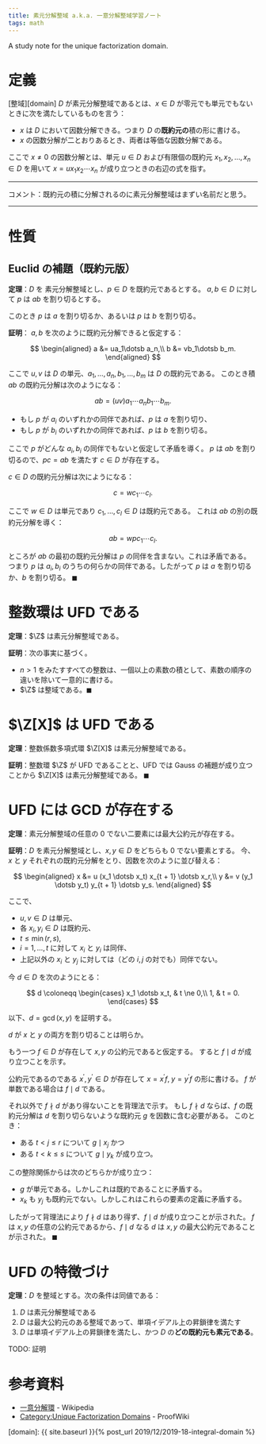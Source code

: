 ```yaml
---
title: 素元分解整域 a.k.a. 一意分解整域学習ノート
tags: math
---
```


A study note for the unique factorization domain.

# 定義

[整域][domain] $D$ が素元分解整域であるとは、$x \in D$ が零元でも単元でもないときに次を満たしているものを言う：

* $x$ は $D$ において因数分解できる。つまり $D$ の**既約元の**積の形に書ける。
* $x$ の因数分解が二とおりあるとき、両者は等価な因数分解である。

ここで $x \ne 0$ の因数分解とは、単元 $u \in D$ および有限個の既約元
$x_1, x_2, \dotsc, x_n \in D$ を用いて $x = ux_1x_2\dotsb x_n$ が成り立つときの右辺の式を指す。

----

コメント：既約元の積に分解されるのに素元分解整域はまずい名前だと思う。

----

# 性質

## Euclid の補題（既約元版）

**定理**：$D$ を 素元分解整域とし、$p \in D$ を既約元であるとする。
$a, b \in D$ に対して $p$ は $ab$ を割り切るとする。

このとき $p$ は $a$ を割り切るか、あるいは $p$ は $b$ を割り切る。

**証明**：
$a, b$ を次のように既約元分解できると仮定する：

$$
\begin{aligned}
    a &= ua_1\dotsb a_n,\\
    b &= vb_1\dotsb b_m.
\end{aligned}
$$

ここで $u, v$ は $D$ の単元、$a_1, \dotsc, a_n, b_1, \dotsc, b_m$ は $D$ の既約元である。
このとき積 $ab$ の既約元分解は次のようになる：

$$
ab = (uv)a_1 \dotsb a_n b_1 \dotsb b_m.
$$

* もし $p$ が $a_i$ のいずれかの同伴であれば、$p$ は $a$ を割り切り、
* もし $p$ が $b_i$ のいずれかの同伴であれば、$p$ は $b$ を割り切る。

ここで $p$ がどんな $a_i, b_i$ の同伴でもないと仮定して矛盾を導く。
$p$ は $ab$ を割り切るので、$pc = ab$ を満たす $c \in D$ が存在する。

$c \in D$ の既約元分解は次にようになる：

$$
c = wc_1 \dotsb c_l.
$$

ここで $w \in D$ は単元であり $c_1, \dotsc, c_l \in D$ は既約元である。
これは $ab$ の別の既約元分解を導く：

$$
ab = w p c_1 \dotsb c_l.
$$

ところが $ab$ の最初の既約元分解は $p$ の同伴を含まない。これは矛盾である。
つまり $p$ は $a_i, b_i$ のうちの何らかの同伴である。したがって
$p$ は $a$ を割り切るか、$b$ を割り切る。
$\blacksquare$

# 整数環は UFD である

**定理**：$\Z$ は素元分解整域である。

**証明**：次の事実に基づく。

* $n \gt 1$ をみたすすべての整数は、一個以上の素数の積として、素数の順序の違いを除いて一意的に書ける。
* $\Z$ は整域である。$\blacksquare$

# $\Z[X]$ は UFD である

**定理**：整数係数多項式環 $\Z[X]$ は素元分解整域である。

**証明**：整数環 $\Z$ が UFD であることと、UFD では Gauss の補題が成り立つことから
$\Z[X]$ は素元分解整域である。
$\blacksquare$

# UFD には GCD が存在する

**定理**：素元分解整域の任意の 0 でない二要素には最大公約元が存在する。

**証明**：$D$ を素元分解整域とし、$x, y \in D$ をどちらも 0 でない要素とする。
今、$x$ と $y$ それぞれの既約元分解をとり、因数を次のように並び替える：

$$
\begin{aligned}
    x &= u (x_1 \dotsb x_t) x_{t + 1} \dotsb x_r,\\
    y &= v (y_1 \dotsb y_t) y_{t + 1} \dotsb y_s.
\end{aligned}
$$

ここで、
* $u, v \in D$ は単元、
* 各 $x_i, y_i \in D$ は既約元、
* $t \le \min(r, s),$
* $i = 1, \dotsc, t$ に対して $x_i$ と $y_i$ は同伴、
* 上記以外の $x_i$ と $y_j$ に対しては（どの $i, j$ の対でも）同伴でない。

今 $d \in D$ を次のようにとる：

$$
d \coloneqq
\begin{cases}
    x_1 \dotsb x_t, & t \ne 0,\\
    1, & t = 0.
\end{cases}
$$

以下、$d = \gcd(x, y)$ を証明する。

$d$ が $x$ と $y$ の両方を割り切ることは明らか。

もう一つ $f \in D$ が存在して $x, y$ の公約元であると仮定する。
すると $f \mid d$ が成り立つことを示す。

公約元であるのである $x^{\prime}, y^{\prime} \in D$ が存在して $x = x^{\prime}f,\;y = y^{\prime}f$ の形に書ける。
$f$ が単数である場合は $f \mid d$ である。

それ以外で $f \nmid d$ があり得ないことを背理法で示す。
もし $f \nmid d$ ならば、$f$ の既約元分解は $d$ を割り切らないような既約元 $g$ を因数に含む必要がある。
このとき：

* ある $t \lt j \le r$ について $g \mid x_j$ かつ
* ある $t \lt k \le s$ について $g \mid y_k$ が成り立つ。

この整除関係からは次のどちらかが成り立つ：

* $g$ が単元である。しかしこれは既約であることに矛盾する。
* $x_k$ も $y_j$ も既約元でない。しかしこれはこれらの要素の定義に矛盾する。

したがって背理法により $f \nmid d$ はあり得ず、$f \mid d$ が成り立つことが示された。
$f$ は $x, y$ の任意の公約元であるから、$f \mid d$ なる
$d$ は $x, y$ の最大公約元であることが示された。
$\blacksquare$

# UFD の特徴づけ

**定理**：$D$ を整域とする。次の条件は同値である：

1. $D$ は素元分解整域である
2. $D$ は最大公約元のある整域であって、単項イデアル上の昇鎖律を満たす
3. $D$ は単項イデアル上の昇鎖律を満たし、かつ $D$ の**どの既約元も素元である**。

TODO: 証明

# 参考資料

* [一意分解環](https://ja.wikipedia.org/wiki/%E4%B8%80%E6%84%8F%E5%88%86%E8%A7%A3%E7%92%B0) - Wikipedia
* [Category:Unique Factorization Domains](https://proofwiki.org/wiki/Category:Unique_Factorization_Domains) - ProofWiki

[domain]: {{ site.baseurl }}{% post_url 2019/12/2019-18-integral-domain %}
